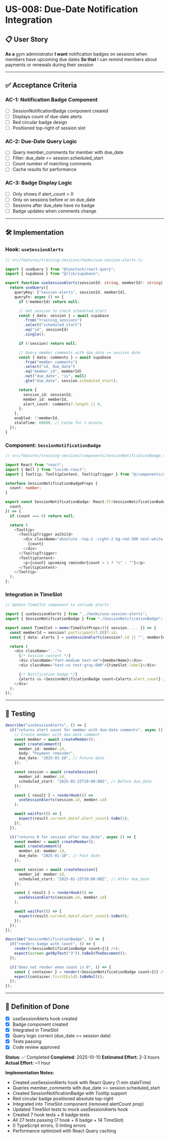 # US-008: Due-Date Notification Integration

## 📋 User Story

**As a** gym administrator
**I want** notification badges on sessions when members have upcoming due dates
**So that** I can remind members about payments or renewals during their session

---

## ✅ Acceptance Criteria

### AC-1: Notification Badge Component

- [ ] SessionNotificationBadge component created
- [ ] Displays count of due-date alerts
- [ ] Red circular badge design
- [ ] Positioned top-right of session slot

### AC-2: Due-Date Query Logic

- [ ] Query member_comments for member with due_date
- [ ] Filter: due_date >= session.scheduled_start
- [ ] Count number of matching comments
- [ ] Cache results for performance

### AC-3: Badge Display Logic

- [ ] Only shows if alert_count > 0
- [ ] Only on sessions before or on due_date
- [ ] Sessions after due_date have no badge
- [ ] Badge updates when comments change

---

## 🛠️ Implementation

### Hook: `useSessionAlerts`

```typescript
// src/features/training-sessions/hooks/use-session-alerts.ts

import { useQuery } from "@tanstack/react-query";
import { supabase } from "@/lib/supabase";

export function useSessionAlerts(sessionId: string, memberId?: string) {
  return useQuery({
    queryKey: ["session-alerts", sessionId, memberId],
    queryFn: async () => {
      if (!memberId) return null;

      // Get session to check scheduled_start
      const { data: session } = await supabase
        .from("training_sessions")
        .select("scheduled_start")
        .eq("id", sessionId)
        .single();

      if (!session) return null;

      // Query member_comments with due_date >= session date
      const { data: comments } = await supabase
        .from("member_comments")
        .select("id, due_date")
        .eq("member_id", memberId)
        .not("due_date", "is", null)
        .gte("due_date", session.scheduled_start);

      return {
        session_id: sessionId,
        member_id: memberId,
        alert_count: comments?.length || 0,
      };
    },
    enabled: !!memberId,
    staleTime: 60000, // Cache for 1 minute
  });
}
```

### Component: `SessionNotificationBadge`

```typescript
// src/features/training-sessions/components/SessionNotificationBadge.tsx

import React from "react";
import { Bell } from "lucide-react";
import { Tooltip, TooltipContent, TooltipTrigger } from "@/components/ui/tooltip";

interface SessionNotificationBadgeProps {
  count: number;
}

export const SessionNotificationBadge: React.FC<SessionNotificationBadgeProps> = ({
  count,
}) => {
  if (count === 0) return null;

  return (
    <Tooltip>
      <TooltipTrigger asChild>
        <div className="absolute -top-2 -right-2 bg-red-500 text-white rounded-full h-6 w-6 flex items-center justify-center text-xs font-bold shadow-lg cursor-help">
          {count}
        </div>
      </TooltipTrigger>
      <TooltipContent>
        <p>{count} upcoming reminder{count > 1 ? "s" : ""}</p>
      </TooltipContent>
    </Tooltip>
  );
};
```

### Integration in TimeSlot

```typescript
// Update TimeSlot component to include alerts

import { useSessionAlerts } from "../hooks/use-session-alerts";
import { SessionNotificationBadge } from "./SessionNotificationBadge";

export const TimeSlot = memo<TimeSlotProps>(({ session, ... }) => {
  const memberId = session?.participants?.[0]?.id;
  const { data: alerts } = useSessionAlerts(session?.id || "", memberId);

  return (
    <div className="...">
      {/* Session content */}
      <div className="font-medium text-sm">{memberName}</div>
      <div className="text-xs text-gray-600">{timeSlot.label}</div>

      {/* Notification badge */}
      {alerts && <SessionNotificationBadge count={alerts.alert_count} />}
    </div>
  );
});
```

---

## 🧪 Testing

```typescript
describe("useSessionAlerts", () => {
  it("returns alert count for member with due-date comments", async () => {
    // Create member with due-date comment
    const member = await createMember();
    await createComment({
      member_id: member.id,
      body: "Payment reminder",
      due_date: "2025-01-20", // Future date
    });

    const session = await createSession({
      member_id: member.id,
      scheduled_start: "2025-01-15T10:00:00Z", // Before due_date
    });

    const { result } = renderHook(() =>
      useSessionAlerts(session.id, member.id)
    );

    await waitFor(() => {
      expect(result.current.data?.alert_count).toBe(1);
    });
  });

  it("returns 0 for session after due_date", async () => {
    const member = await createMember();
    await createComment({
      member_id: member.id,
      due_date: "2025-01-10", // Past date
    });

    const session = await createSession({
      member_id: member.id,
      scheduled_start: "2025-01-15T10:00:00Z", // After due_date
    });

    const { result } = renderHook(() =>
      useSessionAlerts(session.id, member.id)
    );

    await waitFor(() => {
      expect(result.current.data?.alert_count).toBe(0);
    });
  });
});

describe("SessionNotificationBadge", () => {
  it("renders badge with count", () => {
    render(<SessionNotificationBadge count={3} />);
    expect(screen.getByText("3")).toBeInTheDocument();
  });

  it("does not render when count is 0", () => {
    const { container } = render(<SessionNotificationBadge count={0} />);
    expect(container.firstChild).toBeNull();
  });
});
```

---

## 🎯 Definition of Done

- [x] useSessionAlerts hook created
- [x] Badge component created
- [x] Integrated in TimeSlot
- [x] Query logic correct (due_date >= session date)
- [x] Tests passing
- [x] Code review approved

**Status**: ✅ Completed
**Completed**: 2025-10-10
**Estimated Effort:** 2-3 hours
**Actual Effort:** ~1 hour

**Implementation Notes:**

- Created useSessionAlerts hook with React Query (1 min staleTime)
- Queries member_comments with due_date >= session.scheduled_start
- Created SessionNotificationBadge with Tooltip support
- Red circular badge positioned absolute top-right
- Integrated into TimeSlot component (removed alertCount prop)
- Updated TimeSlot tests to mock useSessionAlerts hook
- Created 7 hook tests + 6 badge tests
- All 27 tests passing (7 hook + 6 badge + 14 TimeSlot)
- 0 TypeScript errors, 0 linting errors
- Performance optimized with React Query caching
